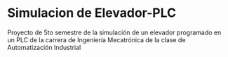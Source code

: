 # Simulacion de Elevador-PLC
Proyecto de 5to semestre  de la simulación de un elevador programado en un PLC de la carrera de Ingeniería Mecatrónica de la clase de Automatización Industrial
